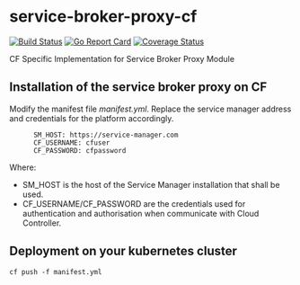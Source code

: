 # service-broker-proxy-cf

[![Build Status](https://travis-ci.org/Peripli/service-broker-proxy-cf.svg?branch=master)](https://travis-ci.org/Peripli/service-broker-proxy-cf)
[![Go Report Card](https://goreportcard.com/badge/github.com/Peripli/service-broker-proxy-cf)](https://goreportcard.com/report/github.com/Peripli/service-broker-proxy-cf)
[![Coverage Status](https://coveralls.io/repos/github/Peripli/service-broker-proxy-cf/badge.svg?branch=master)](https://coveralls.io/github/Peripli/service-broker-proxy-cf)

CF Specific Implementation for Service Broker Proxy Module

## Installation of the service broker proxy on CF
Modify the manifest file *manifest.yml*. Replace the service manager address and credentials for the platform accordingly.

```
      SM_HOST: https://service-manager.com
      CF_USERNAME: cfuser
      CF_PASSWORD: cfpassword
```

Where:
* SM_HOST is the host of the Service Manager installation that shall be used.
* CF_USERNAME/CF_PASSWORD are the credentials used for authentication and authorisation when communicate with Cloud Controller. 

## Deployment on your kubernetes cluster
```
cf push -f manifest.yml
```
